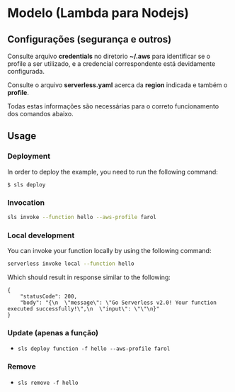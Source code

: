 # Modelo (Lambda para Nodejs)

## Configurações (segurança e outros)

Consulte arquivo **credentials** no diretorio **~/.aws** para
identificar se o profile a ser utilizado, e a credencial correspondente
está devidamente configurada.

Consulte o arquivo **serverless.yaml** acerca da **region** indicada e
também o **profile**.

Todas estas informações são necessárias para o correto funcionamento dos
comandos abaixo.

## Usage

### Deployment

In order to deploy the example, you need to run the following command:

```
$ sls deploy
```

### Invocation

```bash
sls invoke --function hello --aws-profile farol
```

### Local development

You can invoke your function locally by using the following command:

```bash
serverless invoke local --function hello
```

Which should result in response similar to the following:

```
{
    "statusCode": 200,
    "body": "{\n  \"message\": \"Go Serverless v2.0! Your function executed successfully!\",\n  \"input\": \"\"\n}"
}
```

### Update (apenas a função)

- `sls deploy function -f hello --aws-profile farol`

### Remove

- `sls remove -f hello`
